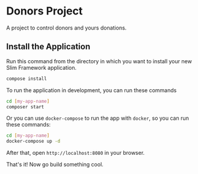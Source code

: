 # Donors Project

A project to control donors and yours donations.

## Install the Application

Run this command from the directory in which you want to install your new Slim Framework application.

```bash
compose install
```

To run the application in development, you can run these commands 

```bash
cd [my-app-name]
composer start
```

Or you can use `docker-compose` to run the app with `docker`, so you can run these commands:
```bash
cd [my-app-name]
docker-compose up -d
```
After that, open `http://localhost:8080` in your browser.

That's it! Now go build something cool.
